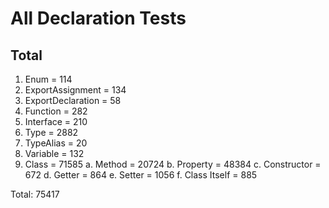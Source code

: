 # All Declaration Tests

## Total

1. Enum = 114
2. ExportAssignment = 134
3. ExportDeclaration = 58
4. Function = 282
5. Interface = 210
6. Type = 2882
7. TypeAlias = 20
8. Variable = 132
9. Class = 71585
   a. Method = 20724
   b. Property = 48384
   c. Constructor = 672
   d. Getter = 864
   e. Setter = 1056
   f. Class Itself = 885

Total: 75417
